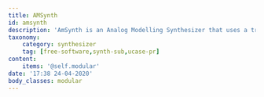```yaml
---
title: AMSynth
id: amsynth
description: 'AmSynth is an Analog Modelling Synthesizer that uses a traditional subtractive synthesis approach to sound design'
taxonomy:
    category: synthesizer
    tag: [free-software,synth-sub,ucase-pr]
content:
    items: '@self.modular'
date: '17:38 24-04-2020'
body_classes: modular
---
```


